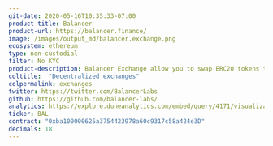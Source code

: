 ```yaml
---
git-date: 2020-05-16T10:35:33-07:00
product-title: Balancer
product-url: https://balancer.finance/
image: /images/output_md/balancer.exchange.png
ecosystem: ethereum
type: non-custodial
filter: No KYC
product-description: Balancer Exchange allow you to swap ERC20 tokens trustlessly across all Balancer's liquidity pools.
coltitle:  "Decentralized exchanges"
colpermalink: exchanges
twitter: https://twitter.com/BalancerLabs
github: https://github.com/balancer-labs/
analytics: https://explore.duneanalytics.com/embed/query/4171/visualization/8115?api_key=DvVRTNM70csWdnF9jorVDUWJMo38jfTZBNGzuQmj
ticker: BAL
contract: "0xba100000625a3754423978a60c9317c58a424e3D"
decimals: 18
---
```


